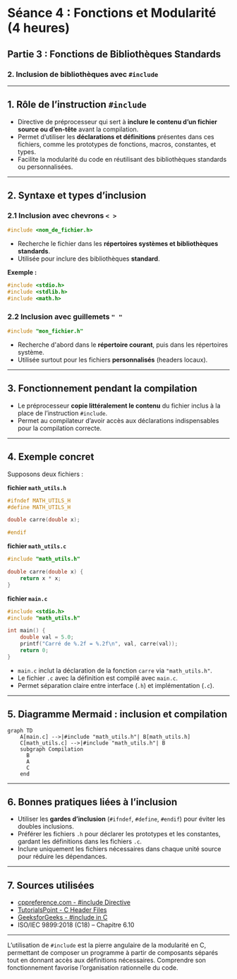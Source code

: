 # Séance 4 : Fonctions et Modularité (4 heures)

## Partie 3 : Fonctions de Bibliothèques Standards

### 2. Inclusion de bibliothèques avec `#include`

---

## 1. Rôle de l’instruction `#include`

- Directive de préprocesseur qui sert à **inclure le contenu d’un fichier source ou d’en-tête** avant la compilation.
- Permet d’utiliser les **déclarations et définitions** présentes dans ces fichiers, comme les prototypes de fonctions, macros, constantes, et types.
- Facilite la modularité du code en réutilisant des bibliothèques standards ou personnalisées.

---

## 2. Syntaxe et types d’inclusion

### 2.1 Inclusion avec chevrons `< >`

```c
#include <nom_de_fichier.h>
```

- Recherche le fichier dans les **répertoires systèmes et bibliothèques standards**.
- Utilisée pour inclure des bibliothèques **standard**.

**Exemple :**

```c
#include <stdio.h>
#include <stdlib.h>
#include <math.h>
```

### 2.2 Inclusion avec guillemets `" "`

```c
#include "mon_fichier.h"
```

- Recherche d'abord dans le **répertoire courant**, puis dans les répertoires système.
- Utilisée surtout pour les fichiers **personnalisés** (headers locaux).

---

## 3. Fonctionnement pendant la compilation

- Le préprocesseur **copie littéralement le contenu** du fichier inclus à la place de l’instruction `#include`.
- Permet au compilateur d’avoir accès aux déclarations indispensables pour la compilation correcte.

---

## 4. Exemple concret

Supposons deux fichiers :

**fichier `math_utils.h`**

```c
#ifndef MATH_UTILS_H
#define MATH_UTILS_H

double carre(double x);

#endif
```

**fichier `math_utils.c`**

```c
#include "math_utils.h"

double carre(double x) {
    return x * x;
}
```

**fichier `main.c`**

```c
#include <stdio.h>
#include "math_utils.h"

int main() {
    double val = 5.0;
    printf("Carré de %.2f = %.2f\n", val, carre(val));
    return 0;
}
```

- `main.c` inclut la déclaration de la fonction `carre` via `"math_utils.h"`.
- Le fichier `.c` avec la définition est compilé avec `main.c`.
- Permet séparation claire entre interface (`.h`) et implémentation (`.c`).

---

## 5. Diagramme Mermaid : inclusion et compilation

```mermaid
graph TD
    A[main.c] -->|#include "math_utils.h"| B[math_utils.h]
    C[math_utils.c] -->|#include "math_utils.h"| B
    subgraph Compilation
      B
      A
      C
    end
```

---

## 6. Bonnes pratiques liées à l’inclusion

- Utiliser les **gardes d’inclusion** (`#ifndef`, `#define`, `#endif`) pour éviter les doubles inclusions.
- Préférer les fichiers `.h` pour déclarer les prototypes et les constantes, gardant les définitions dans les fichiers `.c`.
- Inclure uniquement les fichiers nécessaires dans chaque unité source pour réduire les dépendances.

---

## 7. Sources utilisées

- [cppreference.com - #include Directive](https://en.cppreference.com/w/c/preprocessor/include)  
- [TutorialsPoint - C Header Files](https://www.tutorialspoint.com/cprogramming/c_header_files.htm)  
- [GeeksforGeeks - #include in C](https://www.geeksforgeeks.org/include-preprocessor-directives-in-c-c-with-examples/)  
- ISO/IEC 9899:2018 (C18) – Chapitre 6.10

---

L’utilisation de `#include` est la pierre angulaire de la modularité en C, permettant de composer un programme à partir de composants séparés tout en donnant accès aux définitions nécessaires. Comprendre son fonctionnement favorise l’organisation rationnelle du code.